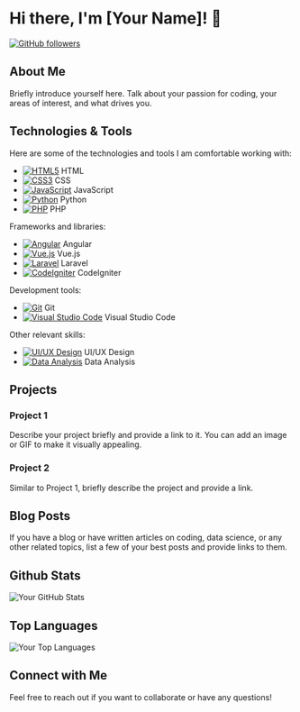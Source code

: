 # Hi there, I'm [Your Name]! 👋

[![GitHub followers](https://img.shields.io/github/followers/MrMojoRising777?label=Follow&style=social)](https://github.com/MrMojoRising777)

## About Me

Briefly introduce yourself here. Talk about your passion for coding, your areas of interest, and what drives you.

## Technologies & Tools

Here are some of the technologies and tools I am comfortable working with:

- <a target="_blank" rel="noopener noreferrer nofollow" href="https://img.shields.io/badge/html5-%23E34F26.svg?style=for-the-badge&amp;logo=html5&amp;logoColor=white"><img src="https://img.shields.io/badge/html5-%23E34F26.svg?style=for-the-badge&amp;logo=html5&amp;logoColor=white" alt="HTML5"></a> HTML
- <a target="_blank" rel="noopener noreferrer nofollow" href="https://img.shields.io/badge/css3-%231572B6.svg?style=for-the-badge&amp;logo=css3&amp;logoColor=white"><img src="https://img.shields.io/badge/css3-%231572B6.svg?style=for-the-badge&amp;logo=css3&amp;logoColor=white" alt="CSS3"></a> CSS
- <a target="_blank" rel="noopener noreferrer nofollow" href="https://img.shields.io/badge/javascript-%23323330.svg?style=for-the-badge&amp;logo=javascript&amp;logoColor=%23F7DF1E"><img src="https://img.shields.io/badge/javascript-%23323330.svg?style=for-the-badge&amp;logo=javascript&amp;logoColor=%23F7DF1E" alt="JavaScript"></a> JavaScript
- <a target="_blank" rel="noopener noreferrer nofollow" href="https://img.shields.io/badge/python-%2314354C.svg?style=for-the-badge&amp;logo=python&amp;logoColor=white"><img src="https://img.shields.io/badge/python-%2314354C.svg?style=for-the-badge&amp;logo=python&amp;logoColor=white" alt="Python"></a> Python
- <a target="_blank" rel="noopener noreferrer nofollow" href="https://img.shields.io/badge/php-%23777BB4.svg?style=for-the-badge&amp;logo=php&amp;logoColor=white"><img src="https://img.shields.io/badge/php-%23777BB4.svg?style=for-the-badge&amp;logo=php&amp;logoColor=white" alt="PHP"></a> PHP

Frameworks and libraries:

- <a target="_blank" rel="noopener noreferrer nofollow" href="https://img.shields.io/badge/angular-%23DD0031.svg?style=for-the-badge&amp;logo=angular&amp;logoColor=white"><img src="https://img.shields.io/badge/angular-%23DD0031.svg?style=for-the-badge&amp;logo=angular&amp;logoColor=white" alt="Angular"></a> Angular
- <a target="_blank" rel="noopener noreferrer nofollow" href="https://img.shields.io/badge/vuejs-%2335495e.svg?style=for-the-badge&amp;logo=vue.js&amp;logoColor=%234FC08D"><img src="https://img.shields.io/badge/vuejs-%2335495e.svg?style=for-the-badge&amp;logo=vue.js&amp;logoColor=%234FC08D" alt="Vue.js"></a> Vue.js
- <a target="_blank" rel="noopener noreferrer nofollow" href="https://img.shields.io/badge/laravel-%23FF2D20.svg?style=for-the-badge&amp;logo=laravel&amp;logoColor=white"><img src="https://img.shields.io/badge/laravel-%23FF2D20.svg?style=for-the-badge&amp;logo=laravel&amp;logoColor=white" alt="Laravel"></a> Laravel
- <a target="_blank" rel="noopener noreferrer nofollow" href="https://img.shields.io/badge/codeigniter-%23EF4223.svg?style=for-the-badge&amp;logo=codeigniter&amp;logoColor=white"><img src="https://img.shields.io/badge/codeigniter-%23EF4223.svg?style=for-the-badge&amp;logo=codeigniter&amp;logoColor=white" alt="CodeIgniter"></a> CodeIgniter

Development tools:

- <a target="_blank" rel="noopener noreferrer nofollow" href="https://img.shields.io/badge/git-%23F05033.svg?style=for-the-badge&amp;logo=git&amp;logoColor=white"><img src="https://img.shields.io/badge/git-%23F05033.svg?style=for-the-badge&amp;logo=git&amp;logoColor=white" alt="Git"></a> Git
- <a target="_blank" rel="noopener noreferrer nofollow" href="https://img.shields.io/badge/visualstudiocode-%23007ACC.svg?style=for-the-badge&amp;logo=visual-studio-code&amp;logoColor=white"><img src="https://img.shields.io/badge/visualstudiocode-%23007ACC.svg?style=for-the-badge&amp;logo=visual-studio-code&amp;logoColor=white" alt="Visual Studio Code"></a> Visual Studio Code

Other relevant skills:

- <a target="_blank" rel="noopener noreferrer nofollow" href="https://img.shields.io/badge/ui%2Fux%20design-%23000000.svg?style=for-the-badge&amp;logo=adobe-xd&amp;logoColor=white"><img src="https://img.shields.io/badge/ui%2Fux%20design-%23000000.svg?style=for-the-badge&amp;logo=adobe-xd&amp;logoColor=white" alt="UI/UX Design"></a> UI/UX Design
- <a target="_blank" rel="noopener noreferrer nofollow" href="https://img.shields.io/badge/data%20analysis-%230089C6.svg?style=for-the-badge&amp;logo=jupyter&amp;logoColor=white"><img src="https://img.shields.io/badge/data%20analysis-%230089C6.svg?style=for-the-badge&amp;logo=jupyter&amp;logoColor=white" alt="Data Analysis"></a> Data Analysis

## Projects

### Project 1
Describe your project briefly and provide a link to it. You can add an image or GIF to make it visually appealing.

### Project 2
Similar to Project 1, briefly describe the project and provide a link.

## Blog Posts

If you have a blog or have written articles on coding, data science, or any other related topics, list a few of your best posts and provide links to them.

## Github Stats

![Your GitHub Stats](https://github-readme-stats.vercel.app/api?username=MrMojoRising777&show_icons=true&hide=issues,contribs&theme=radical)

## Top Languages

![Your Top Languages](https://github-readme-stats.vercel.app/api/top-langs/?username=MrMojoRising777&layout=compact&theme=radical)

## Connect with Me


Feel free to reach out if you want to collaborate or have any questions!
